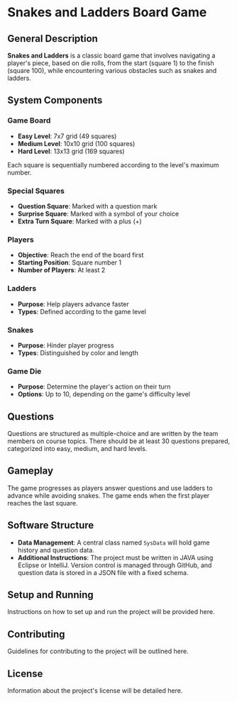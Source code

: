 # Snakes and Ladders Board Game

## General Description
**Snakes and Ladders** is a classic board game that involves navigating a player's piece, based on die rolls, from the start (square 1) to the finish (square 100), while encountering various obstacles such as snakes and ladders.

## System Components

### Game Board
- **Easy Level**: 7x7 grid (49 squares)
- **Medium Level**: 10x10 grid (100 squares)
- **Hard Level**: 13x13 grid (169 squares)

Each square is sequentially numbered according to the level's maximum number.

### Special Squares
- **Question Square**: Marked with a question mark
- **Surprise Square**: Marked with a symbol of your choice
- **Extra Turn Square**: Marked with a plus (+)

### Players
- **Objective**: Reach the end of the board first
- **Starting Position**: Square number 1
- **Number of Players**: At least 2

### Ladders
- **Purpose**: Help players advance faster
- **Types**: Defined according to the game level

### Snakes
- **Purpose**: Hinder player progress
- **Types**: Distinguished by color and length

### Game Die
- **Purpose**: Determine the player's action on their turn
- **Options**: Up to 10, depending on the game's difficulty level

## Questions
Questions are structured as multiple-choice and are written by the team members on course topics. There should be at least 30 questions prepared, categorized into easy, medium, and hard levels.

## Gameplay
The game progresses as players answer questions and use ladders to advance while avoiding snakes. The game ends when the first player reaches the last square.

## Software Structure
- **Data Management**: A central class named `SysData` will hold game history and question data.
- **Additional Instructions**: The project must be written in JAVA using Eclipse or IntelliJ. Version control is managed through GitHub, and question data is stored in a JSON file with a fixed schema.

## Setup and Running
Instructions on how to set up and run the project will be provided here.

## Contributing
Guidelines for contributing to the project will be outlined here.

## License
Information about the project's license will be detailed here.
